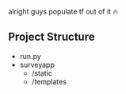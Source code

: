 alright guys populate tf out of it :fire:

## Project Structure

 - run.py  
 - surveyapp  
    - /static  
    - /templates  
